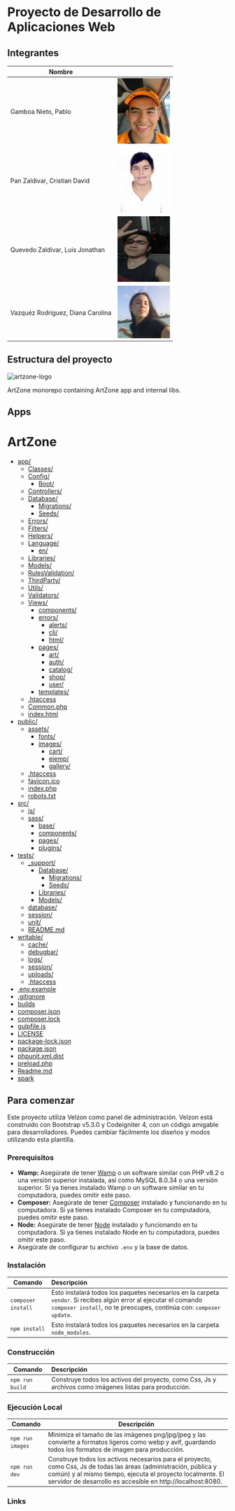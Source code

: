 # Proyecto de Desarrollo de Aplicaciones Web

## Integrantes 

| Nombre | <!-- --> |
|--------|-|
|Gamboa Nieto, Pablo|<img src="./team/ProfilePicPablo2.jpeg" width="120" height="150">|
|Pan Zaldivar, Cristian David| <img src="./team/cristianPan.jpeg" width="120" height="150"> |
|Quevedo Zaldivar, Luis Jonathan| <img src="./team/Luis.jpeg" width="120" height="150">|
|Vazquéz Rodríguez, Diana Carolina| <img src="./team/DianaVazquez.png" width="120" height="120"> |

## Estructura del proyecto

![artzone-logo](https://i.imgur.com/CrwsAB7.png)

ArtZone monorepo containing ArtZone app and internal libs.

## Apps

# ArtZone

- [app/](app)
  - [Classes/](app\Classes)
  - [Config/](app\Config)
    - [Boot/](app\Config\Boot)
  - [Controllers/](app\Controllers)
  - [Database/](app\Database)
    - [Migrations/](app\Database\Migrations)
    - [Seeds/](app\Database\Seeds)
  - [Errors/](app\Errors)
  - [Filters/](app\Filters)
  - [Helpers/](app\Helpers)
  - [Language/](app\Language)
    - [en/](app\Language\en)
  - [Libraries/](app\Libraries)
  - [Models/](app\Models)
  - [RulesValidation/](app\RulesValidation)
  - [ThirdParty/](app\ThirdParty)
  - [Utils/](app\Utils)
  - [Validators/](app\Validators)
  - [Views/](app\Views)
    - [components/](app\Views\components)
    - [errors/](app\Views\errors)
      - [alerts/](app\Views\errors\alerts)
      - [cli/](app\Views\errors\cli)
      - [html/](app\Views\errors\html)
    - [pages/](app\Views\pages)
      - [art/](app\Views\pages\art)
      - [auth/](app\Views\pages\auth)
      - [catalog/](app\Views\pages\catalog)
      - [shop/](app\Views\pages\shop)
      - [user/](app\Views\pages\user)
    - [templates/](app\Views\templates)
  - [.htaccess](app.htaccess)
  - [Common.php](app\Common.php)
  - [index.html](app\index.html)
- [public/](public)
  - [assets/](public\assets)
    - [fonts/](public\assets\fonts)
    - [images/](public\assets\images)
      - [cart/](public\assets\images\cart)
      - [ejemp/](public\assets\images\ejemp)
      - [gallery/](public\assets\images\gallery)
  - [.htaccess](public.htaccess)
  - [favicon.ico](public\favicon.ico)
  - [index.php](public\index.php)
  - [robots.txt](public\robots.txt)
- [src/](src)
  - [js/](src\js)
  - [sass/](src\sass)
    - [base/](src\sass\base)
    - [components/](src\sass\components)
    - [pages/](src\sass\pages)
    - [plugins/](src\sass\plugins)
- [tests/](tests)
  - [_support/](tests\_support)
    - [Database/](tests\_support\Database)
      - [Migrations/](tests\_support\Database\Migrations)
      - [Seeds/](tests\_support\Database\Seeds)
    - [Libraries/](tests\_support\Libraries)
    - [Models/](tests\_support\Models)
  - [database/](tests\database)
  - [session/](tests\session)
  - [unit/](tests\unit)
  - [README.md](tests\README.md)
- [writable/](writable)
  - [cache/](writable\cache)
  - [debugbar/](writable\debugbar)
  - [logs/](writable\logs)
  - [session/](writable\session)
  - [uploads/](writable\uploads)
  - [.htaccess](writable\.htaccess)
- [.env.example](.env.example)
- [.gitignore](.gitignore)
- [builds](builds)
- [composer.json](composer.json)
- [composer.lock](composer.lock)
- [gulpfile.js](gulpfile.js)
- [LICENSE](LICENSE)
- [package-lock.json](package-lock.json)
- [package.json](package.json)
- [phpunit.xml.dist](phpunit.xml.dist)
- [preload.php](preload.php)
- [Readme.md](Readme.md)
- [spark](spark)
  

## Para comenzar

Este proyecto utiliza Velzon como panel de administración. Velzon está construido con Bootstrap v5.3.0 y Codeigniter 4, con un código amigable para desarrolladores. Puedes cambiar fácilmente los diseños y modos utilizando esta plantilla.


### Prerequisitos

- **Wamp:** Asegúrate de tener [Wamp](https://www.wampserver.com/en/) o un software similar con PHP v8.2 o una versión superior instalada, así como MySQL 8.0.34 o una versión superior. Si ya tienes instalado Wamp o un software similar en tu computadora, puedes omitir este paso.
- **Composer:** Asegúrate de tener [Composer](https://getcomposer.org/) instalado y funcionando en tu computadora. Si ya tienes instalado Composer en tu computadora, puedes omitir este paso.
- **Node:** Asegúrate de tener [Node](https://nodejs.org/es) instalado y funcionando en tu computadora. Si ya tienes instalado Node en tu computadora, puedes omitir este paso.
- Asegúrate de configurar tu archivo `.env` y la base de datos.


### Instalación

| Comando             | Descripción                                                                                                                                                                               |
| ------------------- | :---------------------------------------------------------------------------------------------------------------------------------------------------------------------------------------- |
| `composer install`  | Esto instalará todos los paquetes necesarios en la carpeta `vendor`. Si recibes algún error al ejecutar el comando `composer install`, no te preocupes, continúa con: `composer update`.     |
| `npm install`       | Esto instalará todos los paquetes necesarios en la carpeta `node_modules`.                                                                                                                 |

### Construcción

| Comando           | Descripción                                                                                  |
| ----------------- | :------------------------------------------------------------------------------------------- |
| `npm run build`   | Construye todos los activos del proyecto, como Css, Js y archivos como imágenes listas para producción. |

### Ejecución Local

| Comando              | Descripción                                                                                                                                                                                                              |
| -------------------- | ------------------------------------------------------------------------------------------------------------------------------------------------------------------------------------------------------------------------ |
| `npm run images`     | Minimiza el tamaño de las imágenes png/jpg/jpeg y las convierte a formatos ligeros como webp y avif, guardando todos los formatos de imagen para producción.                                                              |
| `npm run dev`        | Construye todos los activos necesarios para el proyecto, como Css, Js de todas las áreas (administración, pública y común) y al mismo tiempo, ejecuta el proyecto localmente. El servidor de desarrollo es accesible en http://localhost:8080. |


### Links
